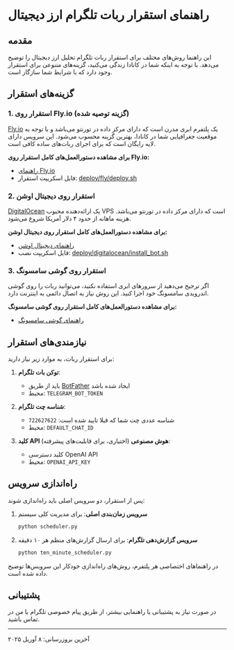 # راهنمای استقرار ربات تلگرام ارز دیجیتال

## مقدمه

این راهنما روش‌های مختلف برای استقرار ربات تلگرام تحلیل ارز دیجیتال را توضیح می‌دهد. با توجه به اینکه شما در کانادا زندگی می‌کنید، گزینه‌های متنوعی برای استقرار وجود دارد که با شرایط شما سازگار است.

## گزینه‌های استقرار

### 1. استقرار روی Fly.io (گزینه توصیه شده)

[Fly.io](https://fly.io) یک پلتفرم ابری مدرن است که دارای مرکز داده در تورنتو می‌باشد و با توجه به موقعیت جغرافیایی شما در کانادا، بهترین گزینه محسوب می‌شود. این سرویس دارای لایه رایگان است که برای اجرای ربات‌های ساده کافی است.

**برای مشاهده دستورالعمل‌های کامل استقرار روی Fly.io:**
- [راهنمای Fly.io](deploy/fly/README.md)
- فایل اسکریپت استقرار: [deploy/fly/deploy.sh](deploy/fly/deploy.sh)

### 2. استقرار روی دیجیتال اوشن

[DigitalOcean](https://www.digitalocean.com) یک ارائه‌دهنده محبوب VPS است که دارای مرکز داده در تورنتو می‌باشد. هزینه ماهانه از حدود ۴ دلار آمریکا شروع می‌شود.

**برای مشاهده دستورالعمل‌های کامل استقرار روی دیجیتال اوشن:**
- [راهنمای دیجیتال اوشن](deploy/digitalocean/README.md)
- فایل اسکریپت نصب: [deploy/digitalocean/install_bot.sh](deploy/digitalocean/install_bot.sh)

### 3. استقرار روی گوشی سامسونگ

اگر ترجیح می‌دهید از سرورهای ابری استفاده نکنید، می‌توانید ربات را روی گوشی اندرویدی سامسونگ خود اجرا کنید. این روش نیاز به اتصال دائمی به اینترنت دارد.

**برای مشاهده دستورالعمل‌های کامل استقرار روی گوشی سامسونگ:**
- [راهنمای گوشی سامسونگ](deploy/manual/راهنمای_گوشی_سامسونگ.md)

## نیازمندی‌های استقرار

برای استقرار ربات، به موارد زیر نیاز دارید:

1. **توکن بات تلگرام**:
   - باید از طریق [BotFather](https://t.me/BotFather) ایجاد شده باشد
   - محیط: `TELEGRAM_BOT_TOKEN`

2. **شناسه چت تلگرام**:
   - شناسه عددی چت شما که قبلا تایید شده است: `722627622`
   - محیط: `DEFAULT_CHAT_ID`
   
3. **کلید API هوش مصنوعی** (اختیاری، برای قابلیت‌های پیشرفته):
   - کلید دسترسی OpenAI API
   - محیط: `OPENAI_API_KEY`

## راه‌اندازی سرویس

پس از استقرار، دو سرویس اصلی باید راه‌اندازی شوند:

1. **سرویس زمان‌بندی اصلی**: برای مدیریت کلی سیستم
   ```bash
   python scheduler.py
   ```

2. **سرویس گزارش‌دهی تلگرام**: برای ارسال گزارش‌های منظم هر ۱۰ دقیقه
   ```bash
   python ten_minute_scheduler.py
   ```

در راهنماهای اختصاصی هر پلتفرم، روش‌های راه‌اندازی خودکار این سرویس‌ها توضیح داده شده است.

## پشتیبانی

در صورت نیاز به پشتیبانی یا راهنمایی بیشتر، از طریق پیام خصوصی تلگرام با من در تماس باشید.

---

آخرین بروزرسانی: ۸ آوریل ۲۰۲۵

